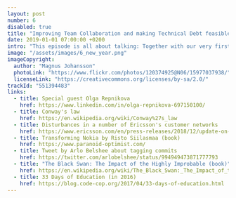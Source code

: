 ```yaml
---
layout: post
number: 6
disabled: true
title: "Improving Team Collaboration and making Technical Debt feasible"
date: 2019-01-01 07:00:00 +0200
intro: "This episode is all about talking: Together with our very first official guest, we attempt figuring out how to get developers talk to each other, and then get managers talk to developers about technical debt."
image: "/assets/images/6_new_year.png"
imageCopyright:
  author: "Magnus Johansson"
  photoLink: "https://www.flickr.com/photos/120374925@N06/15977037938/"
  licenseLink: "https://creativecommons.org/licenses/by-sa/2.0/"
trackId: "551394483"
links:
  - title: Special guest Olga Repnikova
    href: https://www.linkedin.com/in/olga-repnikova-697150100/
  - title: Conway's law
    href: https://en.wikipedia.org/wiki/Conway%27s_law
  - title: Disturbances in a number of Ericsson's customer networks
    href: https://www.ericsson.com/en/press-releases/2018/12/update-on-software-issue-impacting-certain-customers
  - title: Transforming Nokia by Risto Siilasmaa (book)
    href: https://www.paranoid-optimist.com/
  - title: Tweet by Arlo Belshee about tagging commits
    href: https://twitter.com/arlobelshee/status/994949473871777793
  - title: "The Black Swan: The Impact of the Highly Improbable (book)"
    href: https://en.wikipedia.org/wiki/The_Black_Swan:_The_Impact_of_the_Highly_Improbable
  - title: 33 Days of Education (in 2016)
    href: https://blog.code-cop.org/2017/04/33-days-of-education.html
---
```


